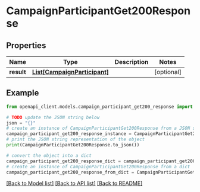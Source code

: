 # CampaignParticipantGet200Response


## Properties

Name | Type | Description | Notes
------------ | ------------- | ------------- | -------------
**result** | [**List[CampaignParticipant]**](CampaignParticipant.md) |  | [optional] 

## Example

```python
from openapi_client.models.campaign_participant_get200_response import CampaignParticipantGet200Response

# TODO update the JSON string below
json = "{}"
# create an instance of CampaignParticipantGet200Response from a JSON string
campaign_participant_get200_response_instance = CampaignParticipantGet200Response.from_json(json)
# print the JSON string representation of the object
print(CampaignParticipantGet200Response.to_json())

# convert the object into a dict
campaign_participant_get200_response_dict = campaign_participant_get200_response_instance.to_dict()
# create an instance of CampaignParticipantGet200Response from a dict
campaign_participant_get200_response_from_dict = CampaignParticipantGet200Response.from_dict(campaign_participant_get200_response_dict)
```
[[Back to Model list]](../README.md#documentation-for-models) [[Back to API list]](../README.md#documentation-for-api-endpoints) [[Back to README]](../README.md)


